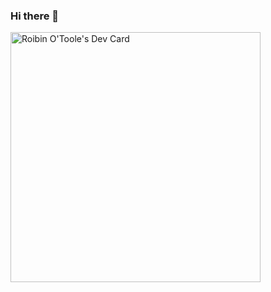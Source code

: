 ### Hi there 👋

<a href="https://app.daily.dev/rob_dev"><img src="https://api.daily.dev/devcards/a3bb6ae15be14fb48c74c4b3c5769039.png?r=3a4" width="400" alt="Roibin O'Toole's Dev Card"/></a>

<!--
**RDOToole89/RDOToole89** is a ✨ _special_ ✨ repository because its `README.md` (this file) appears on your GitHub profile.

Here are some ideas to get you started:

- 🔭 I’m currently working on ...
- 🌱 I’m currently learning ...
- 👯 I’m looking to collaborate on ...
- 🤔 I’m looking for help with ...
- 💬 Ask me about ...
- 📫 How to reach me: ...
- 😄 Pronouns: ...
- ⚡ Fun fact: ...
-->

